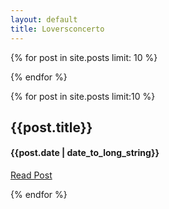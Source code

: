 ```yaml
---
layout: default
title: Loversconcerto
---
```

{% for post in site.posts limit: 10 %}

{% endfor %}

{% for post in site.posts limit:10 %}

<div class="row-fluid">
	<div class="span12">
		<h2>{{post.title}}</h2>
		<h4>{{post.date | date_to_long_string}}</h4>
		<p><a href="{{post.url}}">Read Post</a></p>
	</div>
</div>

{% endfor %}
